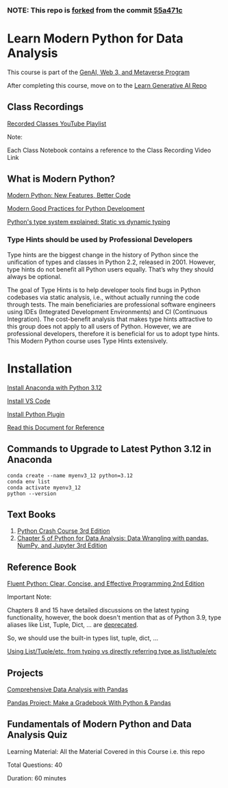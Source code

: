 ### NOTE: This repo is [forked](https://github.com/panaverse/learn-modern-python) from the commit [55a471c](https://github.com/panaverse/learn-modern-python/commit/55a471cea49e12693459cc763ce07cd7f3154a16)

# Learn Modern Python for Data Analysis

This course is part of the [GenAI, Web 3, and Metaverse Program](https://docs.google.com/presentation/d/1XVSZhmv4XH14YpyDxJIvYWiUrF1EO9tsUnle17wCLIc/edit?usp=sharing)

After completing this course, move on to the [Learn Generative AI Repo](https://github.com/panaverse/learn-generative-ai)


## Class Recordings

[Recorded Classes YouTube Playlist](https://www.youtube.com/playlist?list=PL0vKVrkG4hWrEujmnC7v2mSiaXMV_Tfu0)

Note:

Each Class Notebook contains a reference to the Class Recording Video Link 


## What is Modern Python?

[Modern Python: New Features, Better Code](https://www.easypost.com/blog/2022-09-14-modern-python-new-features-better-code)

[Modern Good Practices for Python Development](https://www.stuartellis.name/articles/python-modern-practices/)

[Python's type system explained: Static vs dynamic typing](https://www.youtube.com/watch?v=kSXZHRsWXfU)

### Type Hints should be used by Professional Developers

Type hints are the biggest change in the history of Python since the unification of types and classes in Python 2.2, released in 2001. However, type hints do not benefit all Python users equally. That’s why they should always be optional.

The goal of Type Hints is to help developer tools find bugs in Python codebases via static analysis, i.e., without actually running the code through tests. The main beneficiaries are professional software engineers using IDEs (Integrated Development Environments) and CI (Continuous Integration). The cost-benefit analysis that makes type hints attractive to this group does not apply to all users of Python. However, we are professional developers, therefore it is beneficial for us to adopt type hints. This Modern Python course uses Type Hints extensively. 


# Installation

[Install Anaconda with Python 3.12](https://www.anaconda.com/download) 

[Install VS Code](https://code.visualstudio.com/)

[Install Python Plugin](https://marketplace.visualstudio.com/items?itemName=ms-python.python)

[Read this Document for Reference](https://python.plainenglish.io/typed-python-for-typescript-developers-791145e7171c)

## Commands to Upgrade to Latest Python 3.12 in Anaconda

    conda create --name myenv3_12 python=3.12
    conda env list
    conda activate myenv3_12
    python --version

## Text Books

1. [Python Crash Course 3rd Edition](https://www.amazon.com/Python-Crash-Course-Eric-Matthes/dp/1718502702/ref=sr_1_1)
2. [Chapter 5 of Python for Data Analysis: Data Wrangling with pandas, NumPy, and Jupyter 3rd Edition](https://www.amazon.com/Python-Data-Analysis-Wrangling-Jupyter/dp/109810403X/ref=sr_1_1)

## Reference Book

[Fluent Python: Clear, Concise, and Effective Programming 2nd Edition](https://www.amazon.com/Fluent-Python-Concise-Effective-Programming/dp/1492056359/ref=tmm_pap_swatch_0)

Important Note: 

Chapters 8 and 15 have detailed discussions on the latest typing functionality, however, the book doesn't mention that as of Python 3.9, type aliases like List, Tuple, Dict, ... are [deprecated](https://docs.python.org/3/library/typing.html#deprecated-aliases).

So, we should use the built-in types list, tuple, dict, ...

[Using List/Tuple/etc. from typing vs directly referring type as list/tuple/etc](https://stackoverflow.com/questions/39458193/using-list-tuple-etc-from-typing-vs-directly-referring-type-as-list-tuple-etc)


## Projects

[Comprehensive Data Analysis with Pandas](https://www.kaggle.com/code/prashant111/comprehensive-data-analysis-with-pandas)

[Pandas Project: Make a Gradebook With Python & Pandas](https://realpython.com/pandas-project-gradebook/)

## Fundamentals of Modern Python and Data Analysis Quiz

Learning Material: All the Material Covered in this Course i.e. this repo

Total Questions: 40

Duration: 60 minutes 





